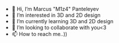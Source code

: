 - 👋 Hi, I’m Marcus "M1z4" Panteleyev
- 👀 I’m interested in 3D and 2D design
- 🌱 I’m currently learning 3D and 2D design
- 💞️ I’m looking to collaborate with you<3
- 📫 How to reach me..))

<!---
M1z4/M1z4 is a ✨ special ✨ repository because its `README.md` (this file) appears on your GitHub profile.
You can click the Preview link to take a look at your changes.
--->
